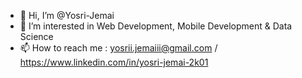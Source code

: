 - 👋 Hi, I’m @Yosri-Jemai
- 👀 I’m interested in Web Development, Mobile Development & Data Science
- 📫 How to reach me : yosrii.jemaiii@gmail.com / https://www.linkedin.com/in/yosri-jemai-2k01

<!---
Yosri-Jemai/Yosri-Jemai is a ✨ special ✨ repository because its `README.md` (this file) appears on your GitHub profile.
You can click the Preview link to take a look at your changes.
--->
